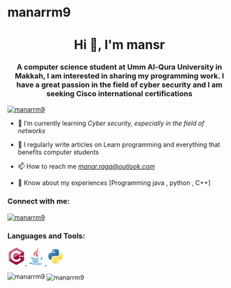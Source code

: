 # manarrm9
<h1 align="center">Hi 👋, I'm mansr</h1>
<h3 align="center"> A computer science student at Umm Al-Qura University in Makkah, I am interested in sharing my programming work.
   I have a great passion in the field of cyber security and I am seeking Cisco international certifications </h3>

<p align="left"> <a href="https://twitter.com/manarrm9" target="blank"><img src="https://img.shields.io/twitter/follow/manarrm9?logo=twitter&style=for-the-badge" alt="manarrm9" /></a> </p>

- 🌱 I’m currently learning *Cyber security, especially in the field of networks*

- 📝 I regularly write articles on Learn programming and everything that benefits computer students 

- 📫 How to reach me *manar.raga@outlook.com*

- 📄 Know about my experiences [Programming java , python , C++]
<h3 align="left">Connect with me:</h3>
<p align="left">
<a href="https://twitter.com/manarrm9" target="blank"><img align="center" src="https://raw.githubusercontent.com/rahuldkjain/github-profile-readme-generator/master/src/images/icons/Social/twitter.svg" alt="manarrm9" height="30" width="40" /></a>
</p>

<h3 align="left">Languages and Tools:</h3>
<p align="left"> <a href="https://www.w3schools.com/cpp/" target="_blank" rel="noreferrer"> <img src="https://raw.githubusercontent.com/devicons/devicon/master/icons/cplusplus/cplusplus-original.svg" alt="cplusplus" width="40" height="40"/> </a> <a href="https://www.java.com" target="_blank" rel="noreferrer"> <img src="https://raw.githubusercontent.com/devicons/devicon/master/icons/java/java-original.svg" alt="java" width="40" height="40"/> </a> <a href="https://www.python.org" target="_blank" rel="noreferrer"> <img src="https://raw.githubusercontent.com/devicons/devicon/master/icons/python/python-original.svg" alt="python" width="40" height="40"/> </a> </p>

<p><img align="left" src="https://github-readme-stats.vercel.app/api/top-langs?username=manarrm9&show_icons=true&locale=en&layout=compact" alt="manarrm9" /></p>

<p>&nbsp;<img align="center" src="https://github-readme-stats.vercel.app/api?username=manarrm9&show_icons=true&locale=en" alt="manarrm9" /></p>
